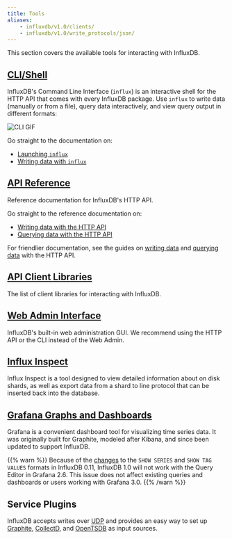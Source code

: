 ```yaml
---
title: Tools
aliases:
    - influxdb/v1.0/clients/
    - influxdb/v1.0/write_protocols/json/
---
```


This section covers the available tools for interacting with InfluxDB.

## [CLI/Shell](/influxdb/v1.0/tools/shell/)

InfluxDB's Command Line Interface (`influx`) is an interactive shell for the
HTTP API that comes with every InfluxDB package.
Use `influx` to write data (manually or from a file), query data interactively,
and view query output in different formats:

![CLI GIF](/img/influxdb/cli-1.0-beta.gif)

Go straight to the documentation on:

* [Launching `influx`](/influxdb/v1.0/tools/shell/#launch-influx)
* [Writing data with `influx`](/influxdb/v1.0/tools/shell/#write-data-to-influxdb-with-insert)

## [API Reference](/influxdb/v1.0/tools/api/)

Reference documentation for InfluxDB's HTTP API.

Go straight to the reference documentation on:

* [Writing data with the HTTP API](/influxdb/v1.0/tools/api/#write)
* [Querying data with the HTTP API](/influxdb/v1.0/tools/api/#query)

For friendlier documentation, see the guides on
[writing data](/influxdb/v1.0/guides/writing_data/) and
[querying data](/influxdb/v1.0/guides/querying_data/) with the HTTP API.

## [API Client Libraries](/influxdb/v1.0/tools/api_client_libraries/)

The list of client libraries for interacting with InfluxDB.

## [Web Admin Interface](/influxdb/v1.0/tools/web_admin/)

InfluxDB's built-in web administration GUI.
We recommend using the HTTP API or the CLI instead of the Web Admin.

## [Influx Inspect](/influxdb/v1.0/tools/influx_inspect/)

Influx Inspect is a tool designed to view detailed information about on disk shards, as well as export data from a shard to line protocol that can be inserted back into the database.

## [Grafana Graphs and Dashboards](https://grafana.com/docs/grafana/latest/features/datasources/influxdb/)

Grafana is a convenient dashboard tool for visualizing time series data.
It was originally built for Graphite, modeled after Kibana, and since been updated to support InfluxDB.

{{% warn %}} Because of the [changes](/influxdb/v0.11/concepts/010_vs_011/#breaking-api-changes) to the `SHOW SERIES` and `SHOW TAG VALUES` formats in InfluxDB 0.11, InfluxDB 1.0 will not work with the Query Editor in Grafana 2.6.
This issue does not affect existing queries and dashboards or users working with Grafana 3.0. {{% /warn %}}

## Service Plugins

InfluxDB accepts writes over
[UDP](/influxdb/v1.0/tools/udp/)
and provides an easy way to set up
[Graphite](/influxdb/v1.0/tools/graphite/),
[CollectD](/influxdb/v1.0/tools/collectd/),
and [OpenTSDB](/influxdb/v1.0/tools/opentsdb/) as input sources.
